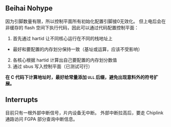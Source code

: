 ## Beihai Nohype

因为引脚数量有限，所以控制平面所有初始化配置引脚接0无效化。
但上电后会在非缓存的 flash 空间下执行代码，因此可以通过代码配置控制平面：

1. 首先通过 hartid 让不同核心运行在不同的栈地址上
  - 最好和要配置的内存划分保持一致（基址或运算，应该不受影响）
2. 各核心根据 hartid 计算出自己要配置的内存划分数值
3. 通过 sbus 写入控制平面（已测试可行）

**在 C 代码下计算地址时，最好给常量添加 `ULL` 后缀，避免出现意料外的符号扩展。**

## Interrupts

目前只有一根外部中断信号，片内设备无中断。
外部中断拉高后，要走 Chiplink 通路访问 FGPA 部分查询中断信息。
